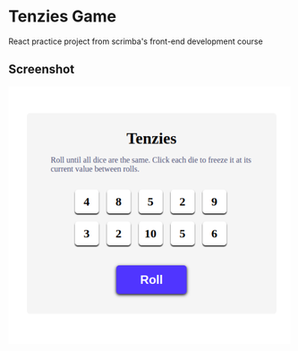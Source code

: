 # Tenzies Game
React practice project from scrimba's front-end development course

## Screenshot

![screenshot](Screenshot.png)